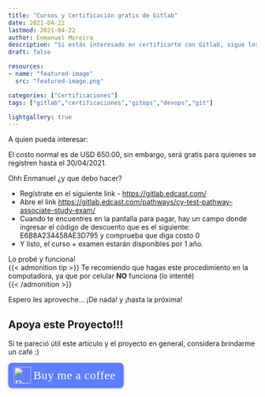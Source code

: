 ```yaml
---
title: "Cursos y Certificación gratis de Gitlab"
date: 2021-04-22
lastmod: 2021-04-22
author: Enmanuel Moreira
description: "Si estás interesado en certificarte con Gitlab, sigue los pasos que vas a encontrar dentro de este artículo."
draft: false

resources:
- name: "featured-image"
  src: "featured-image.png"

categories: ["Certificaciones"]
tags: ["gitlab","certificaciones","gitops","devops","git"]

lightgallery: true
---
```


<!--more-->

A quien pueda interesar:

El costo normal es de USD 650.00, sin embargo, será gratis para quienes se registren hasta el 30/04/2021.  

Ohh Enmanuel ¿y que debo hacer?  

* Regístrate en el siguiente link - <https://gitlab.edcast.com/>
* Abre el link <https://gitlab.edcast.com/pathways/cy-test-pathway-associate-study-exam/>
* Cuando te encuentres en la pantalla para pagar, hay un campo donde ingresar el código de descuento que es el siguiente: E6B8A234458AE3D795 y comprueba que diga costo 0
* Y listo, el curso + examen estarán disponibles por 1 año.

Lo probé y funciona!  
{{< admonition tip >}}
Te recomiendo que hagas este procedimiento en la computadora, ya que por celular **NO** funciona (lo intenté)  
{{< /admonition >}}

Espero les aproveche... ¡De nada! y ¡hasta la próxima!  

## Apoya este Proyecto!!!

Si te pareció útil este artículo y el proyecto en general, considera brindarme un café :)

<style>.bmc-button img{height: 34px !important;width: 35px !important;margin-bottom: 1px !important;box-shadow: none !important;border: none !important;vertical-align: middle !important;}.bmc-button{padding: 7px 15px 7px 10px !important;line-height: 35px !important;height:51px !important;text-decoration: none !important;display:inline-flex !important;color:#ffffff !important;background-color:#5F7FFF !important;border-radius: 8px !important;border: 1px solid transparent !important;font-size: 24px !important;letter-spacing: 0.6px !important;box-shadow: 0px 1px 2px rgba(190, 190, 190, 0.5) !important;-webkit-box-shadow: 0px 1px 2px 2px rgba(190, 190, 190, 0.5) !important;margin: 0 auto !important;font-family:'Cookie', cursive !important;-webkit-box-sizing: border-box !important;box-sizing: border-box !important;}.bmc-button:hover, .bmc-button:active, .bmc-button:focus {-webkit-box-shadow: 0px 1px 2px 2px rgba(190, 190, 190, 0.5) !important;text-decoration: none !important;box-shadow: 0px 1px 2px 2px rgba(190, 190, 190, 0.5) !important;opacity: 0.85 !important;color:#ffffff !important;}</style><link href="https://fonts.googleapis.com/css?family=Cookie" rel="stylesheet"><a class="bmc-button" target="_blank" href="https://www.buymeacoffee.com/enmanuelmoreira"><img src="https://cdn.buymeacoffee.com/buttons/bmc-new-btn-logo.svg" alt="Buy me a coffee"><span style="margin-left:5px;font-size:24px !important;">Buy me a coffee</span></a>
